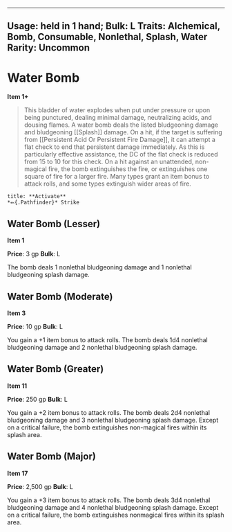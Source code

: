 
---
Usage: held in 1 hand;
Bulk: L
Traits: Alchemical, Bomb, Consumable, Nonlethal, Splash, Water
Rarity: Uncommon
---

# Water Bomb

**Item 1+**

> This bladder of water explodes when put under pressure or upon being punctured, dealing minimal damage, neutralizing acids, and dousing flames. A water bomb deals the listed bludgeoning damage and bludgeoning [[Splash]] damage. On a hit, if the target is suffering from [[Persistent Acid Or Persistent Fire Damage]], it can attempt a flat check to end that persistent damage immediately. As this is particularly effective assistance, the DC of the flat check is reduced from 15 to 10 for this check. On a hit against an unattended, non-magical fire, the bomb extinguishes the fire, or extinguishes one square of fire for a larger fire. Many types grant an item bonus to attack rolls, and some types extinguish wider areas of fire.

```ad-embed-ability
title: **Activate**
*⬻{.Pathfinder}* Strike 
```

## Water Bomb (Lesser)

**Item 1**

**Price**: 3 gp
**Bulk**: L

The bomb deals 1 nonlethal bludgeoning damage and 1 nonlethal bludgeoning splash damage.

## Water Bomb (Moderate)

**Item 3**

**Price**: 10 gp
**Bulk**: L

You gain a +1 item bonus to attack rolls. The bomb deals 1d4 nonlethal bludgeoning damage and 2 nonlethal bludgeoning splash damage.

## Water Bomb (Greater)

**Item 11**

**Price**: 250 gp
**Bulk**: L

You gain a +2 item bonus to attack rolls. The bomb deals 2d4 nonlethal bludgeoning damage and 3 nonlethal bludgeoning splash damage. Except on a critical failure, the bomb extinguishes non-magical fires within its splash area.

## Water Bomb (Major)

**Item 17**

**Price**: 2,500 gp
**Bulk**: L

You gain a +3 item bonus to attack rolls. The bomb deals 3d4 nonlethal bludgeoning damage and 4 nonlethal bludgeoning splash damage. Except on a critical failure, the bomb extinguishes nonmagical fires within its splash area.
